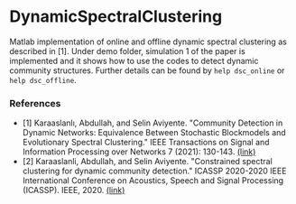 # DynamicSpectralClustering
Matlab implementation of online and offline dynamic spectral clustering as described in [1]. Under demo folder, simulation 1 of the paper is implemented and it shows how to use the codes to detect dynamic community structures. Further details can be found by `help dsc_online` or `help dsc_offline`.

### References
  - [1] Karaaslanlı, Abdullah, and Selin Aviyente. "Community Detection in Dynamic Networks: Equivalence Between Stochastic Blockmodels and Evolutionary Spectral Clustering." IEEE Transactions on Signal and Information Processing over Networks 7 (2021): 130-143. [(link)](https://ieeexplore.ieee.org/abstract/document/9328231)
  - [2] Karaaslanli, Abdullah, and Selin Aviyente. "Constrained spectral clustering for dynamic community detection." ICASSP 2020-2020 IEEE International Conference on Acoustics, Speech and Signal Processing (ICASSP). IEEE, 2020. [(link)](https://ieeexplore.ieee.org/abstract/document/9053218)
